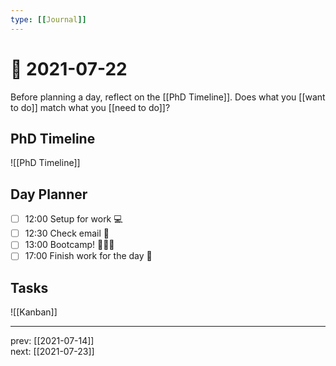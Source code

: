 ```yaml
---
type: [[Journal]]
---
```


# 📆 2021-07-22

Before planning a day, reflect on the [[PhD Timeline]]. Does what you [[want to do]] match what you [[need to do]]?

## PhD Timeline

![[PhD Timeline]]

## Day Planner
- [ ] 12:00 Setup for work 💻
- [ ] 12:30 Check email 📧
- [ ] 13:00 Bootcamp! 🧘🏻‍♀️
- [ ] 17:00 Finish work for the day 🎉

## Tasks

![[Kanban]]

---

prev: [[2021-07-14]]  
next: [[2021-07-23]]  